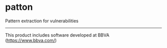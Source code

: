 # patton
Pattern extraction for vulnerabilities


---
This product includes software developed at
BBVA (https://www.bbva.com/)
